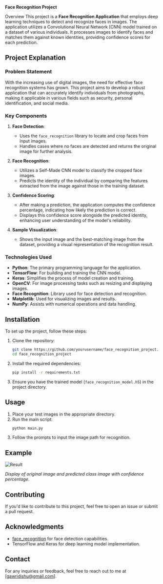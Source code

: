 **Face Recognition Project**

Overview
This project is a **Face Recognition Application** that employs deep learning techniques to detect and recognize faces in images. The application utilizes a Convolutional Neural Network (CNN) model trained on a dataset of various individuals. It processes images to identify faces and matches them against known identities, providing confidence scores for each prediction.

## Project Explanation

### Problem Statement

With the increasing use of digital images, the need for effective face recognition systems has grown. This project aims to develop a robust application that can accurately identify individuals from photographs, making it applicable in various fields such as security, personal identification, and social media.

### Key Components

1. **Face Detection**:
   - Uses the `face_recognition` library to locate and crop faces from input images.
   - Handles cases where no faces are detected and returns the original image for further analysis.

2. **Face Recognition**:
   - Utilizes a Self-Made CNN model to classify the cropped face images.
   - Predicts the identity of the individual by comparing the features extracted from the image against those in the training dataset.

3. **Confidence Scoring**:
   - After making a prediction, the application computes the confidence percentage, indicating how likely the prediction is correct.
   - Displays this confidence score alongside the predicted identity, enhancing user understanding of the model's reliability.

4. **Sample Visualization**:
   - Shows the input image and the best-matching image from the dataset, providing a visual representation of the recognition result.

### Technologies Used

- **Python**: The primary programming language for the application.
- **TensorFlow**: For building and training the CNN model.
- **Keras**: Simplifies the process of model creation and training.
- **OpenCV**: For image processing tasks such as resizing and displaying images.
- **Face Recognition**: Library used for face detection and recognition.
- **Matplotlib**: Used for visualizing images and results.
- **NumPy**: Assists with numerical operations and data handling.

## Installation

To set up the project, follow these steps:

1. Clone the repository:
   ```bash
   git clone https://github.com/yourusername/face_recognition_project.git
   cd face_recognition_project
   ```

2. Install the required dependencies:
   ```bash
   pip install -r requirements.txt
   ```

3. Ensure you have the trained model (`face_recognition_model.h5`) in the project directory.

## Usage

1. Place your test images in the appropriate directory.
2. Run the main script:
   ```bash
   python main.py
   ```
3. Follow the prompts to input the image path for recognition.

## Example

![Result](https://drive.google.com/file/d/1qyJKGrKmM9rNpkQsa_HVZwQ4Lh4MWUrR/view?usp=sharing) 

*Display of original image and predicted class image with confidence percentage.*

## Contributing

If you'd like to contribute to this project, feel free to open an issue or submit a pull request.


## Acknowledgments

- [face_recognition](https://github.com/ageitgey/face_recognition) for face detection capabilities.
- TensorFlow and Keras for deep learning model implementation.

## Contact

For any inquiries or feedback, feel free to reach out to me at [gawridishu@gmail.com].
